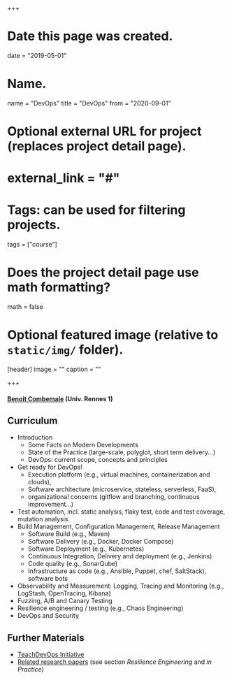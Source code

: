 +++
# Date this page was created.
date = "2019-05-01"

# Name.
name = "DevOps"
title = "DevOps"
from = "2020-09-01"

# Optional external URL for project (replaces project detail page).
# external_link = "#"

# Tags: can be used for filtering projects.
tags = ["course"]

# Does the project detail page use math formatting?
math = false

# Optional featured image (relative to `static/img/` folder).
[header]
image = ""
caption = ""

+++

<h4><a title="Benoit Combemale's Homepage" href="http://combemale.fr" target="_blank">Benoit Combemale</a> (Univ. Rennes 1)</h4>

## Curriculum

- Introduction
	- Some Facts on Modern Developments
	- State of the Practice (large-scale, polyglot, short term delivery...)
	- DevOps: current scope, concepts and principles
- Get ready for DevOps!
	- Execution platform (e.g., virtual machines, containerization and clouds), 
	- Software architecture (microservice, stateless, serverless, FaaS),
	- organizational concerns (gitflow and branching, continuous improvement...)
- Test automation, incl. static analysis, flaky test, code and test coverage, mutation analysis.
- Build Management, Configuration Management, Release Management
	- Software Build (e.g., Maven)
	- Software Delivery (e.g., Docker, Docker Compose)
	- Software Deployment (e.g., Kubernetes)
	- Continuous Integration, Delivery and deployment (e.g., Jenkins)
	- Code quality (e.g., SonarQube)
	- Infrastructure as code (e.g., Ansible, Puppet, chef, SaltStack), software bots
- Observability and Measurement: Logging, Tracing and Monitoring (e.g., LogStash, OpenTracing, Kibana)
- Fuzzing, A/B and Canary Testing
- Resilience engineering / testing (e.g., Chaos Engineering)
- DevOps and Security

## Further Materials

- [TeachDevOps Initiative](https://teachdevops.github.io/)
- [Related research papers](./papers) (see section _Resilience Engineering_ and _in Practice_)